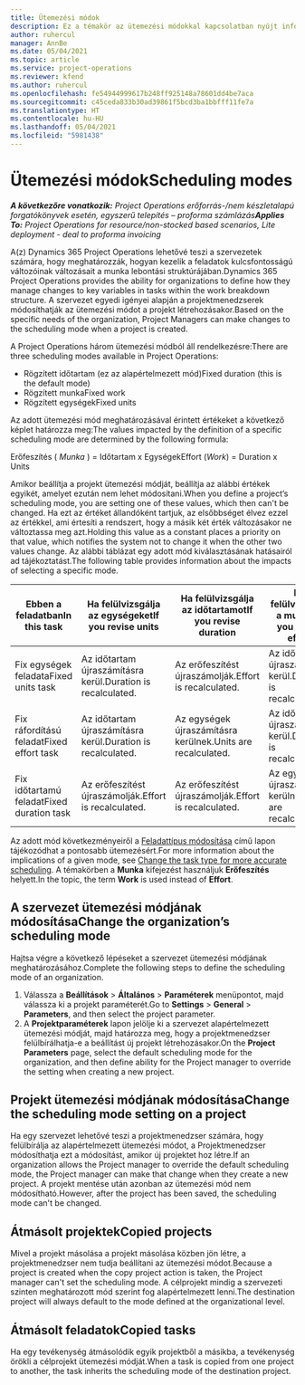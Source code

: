 ```yaml
---
title: Ütemezési módok
description: Ez a témakör az ütemezési módokkal kapcsolatban nyújt információkat.
author: ruhercul
manager: AnnBe
ms.date: 05/04/2021
ms.topic: article
ms.service: project-operations
ms.reviewer: kfend
ms.author: ruhercul
ms.openlocfilehash: fe54944999617b248ff925148a78601dd4be7aca
ms.sourcegitcommit: c45ceda833b30ad39861f5bcd3ba1bbfff11fe7a
ms.translationtype: HT
ms.contentlocale: hu-HU
ms.lasthandoff: 05/04/2021
ms.locfileid: "5981438"
---
```

# <a name="scheduling-modes"></a><span data-ttu-id="934a4-103">Ütemezési módok</span><span class="sxs-lookup"><span data-stu-id="934a4-103">Scheduling modes</span></span>

<span data-ttu-id="934a4-104">_**A következőre vonatkozik:** Project Operations erőforrás-/nem készletalapú forgatókönyvek esetén, egyszerű telepítés – proforma számlázás_</span><span class="sxs-lookup"><span data-stu-id="934a4-104">_**Applies To:** Project Operations for resource/non-stocked based scenarios, Lite deployment - deal to proforma invoicing_</span></span>


<span data-ttu-id="934a4-105">A(z) Dynamics 365 Project Operations lehetővé teszi a szervezetek számára, hogy meghatározzák, hogyan kezelik a feladatok kulcsfontosságú változóinak változásait a munka lebontási struktúrájában.</span><span class="sxs-lookup"><span data-stu-id="934a4-105">Dynamics 365 Project Operations provides the ability for organizations to define how they manage changes to key variables in tasks within the work breakdown structure.</span></span> <span data-ttu-id="934a4-106">A szervezet egyedi igényei alapján a projektmenedzserek módosíthatják az ütemezési módot a projekt létrehozásakor.</span><span class="sxs-lookup"><span data-stu-id="934a4-106">Based on the specific needs of the organization, Project Managers can make changes to the scheduling mode when a project is created.</span></span>

<span data-ttu-id="934a4-107">A Project Operations három ütemezési módból áll rendelkezésre:</span><span class="sxs-lookup"><span data-stu-id="934a4-107">There are three scheduling modes available in Project Operations:</span></span>

  - <span data-ttu-id="934a4-108">Rögzített időtartam (ez az alapértelmezett mód)</span><span class="sxs-lookup"><span data-stu-id="934a4-108">Fixed duration (this is the default mode)</span></span>
  - <span data-ttu-id="934a4-109">Rögzített munka</span><span class="sxs-lookup"><span data-stu-id="934a4-109">Fixed work</span></span>
  - <span data-ttu-id="934a4-110">Rögzített egységek</span><span class="sxs-lookup"><span data-stu-id="934a4-110">Fixed units</span></span>

<span data-ttu-id="934a4-111">Az adott ütemezési mód meghatározásával érintett értékeket a következő képlet határozza meg:</span><span class="sxs-lookup"><span data-stu-id="934a4-111">The values impacted by the definition of a specific scheduling mode are determined by the following formula:</span></span>

  <span data-ttu-id="934a4-112">Erőfeszítés ( *Munka* ) = Időtartam x Egységek</span><span class="sxs-lookup"><span data-stu-id="934a4-112">Effort (*Work*) = Duration x Units</span></span>

<span data-ttu-id="934a4-113">Amikor beállítja a projekt ütemezési módját, beállítja az alábbi értékek egyikét, amelyet ezután nem lehet módosítani.</span><span class="sxs-lookup"><span data-stu-id="934a4-113">When you define a project’s scheduling mode, you are setting one of these values, which then can't be changed.</span></span> <span data-ttu-id="934a4-114">Ha ezt az értéket állandóként tartjuk, az elsőbbséget élvez ezzel az értékkel, ami értesíti a rendszert, hogy a másik két érték változásakor ne változtassa meg azt.</span><span class="sxs-lookup"><span data-stu-id="934a4-114">Holding this value as a constant places a priority on that value, which notifies the system not to change it when the other two values change.</span></span> <span data-ttu-id="934a4-115">Az alábbi táblázat egy adott mód kiválasztásának hatásairól ad tájékoztatást.</span><span class="sxs-lookup"><span data-stu-id="934a4-115">The following table provides information about the impacts of selecting a specific mode.</span></span>

| <span data-ttu-id="934a4-116">**Ebben a feladatban**</span><span class="sxs-lookup"><span data-stu-id="934a4-116">**In this task**</span></span>             | <span data-ttu-id="934a4-117">**Ha felülvizsgálja az egységeket**</span><span class="sxs-lookup"><span data-stu-id="934a4-117">**If you revise units**</span></span>   | <span data-ttu-id="934a4-118">**Ha felülvizsgálja az időtartamot**</span><span class="sxs-lookup"><span data-stu-id="934a4-118">**If you revise duration**</span></span> | <span data-ttu-id="934a4-119">**Ha felülvizsgálja a munkát**</span><span class="sxs-lookup"><span data-stu-id="934a4-119">**If you revise effort**</span></span>  |
|----------------------|---------------------------|----------------------------|---------------------------|
| <span data-ttu-id="934a4-120">Fix egységek feladata</span><span class="sxs-lookup"><span data-stu-id="934a4-120">Fixed units task</span></span>     | <span data-ttu-id="934a4-121">Az időtartam újraszámításra kerül.</span><span class="sxs-lookup"><span data-stu-id="934a4-121">Duration is recalculated.</span></span> | <span data-ttu-id="934a4-122">Az erőfeszítést újraszámolják.</span><span class="sxs-lookup"><span data-stu-id="934a4-122">Effort is recalculated.</span></span>    | <span data-ttu-id="934a4-123">Az időtartam újraszámításra kerül.</span><span class="sxs-lookup"><span data-stu-id="934a4-123">Duration is recalculated.</span></span> |
| <span data-ttu-id="934a4-124">Fix ráfordítású feladat</span><span class="sxs-lookup"><span data-stu-id="934a4-124">Fixed effort task</span></span>    | <span data-ttu-id="934a4-125">Az időtartam újraszámításra kerül.</span><span class="sxs-lookup"><span data-stu-id="934a4-125">Duration is recalculated.</span></span> | <span data-ttu-id="934a4-126">Az egységek újraszámításra kerülnek.</span><span class="sxs-lookup"><span data-stu-id="934a4-126">Units are recalculated.</span></span>    | <span data-ttu-id="934a4-127">Az időtartam újraszámításra kerül.</span><span class="sxs-lookup"><span data-stu-id="934a4-127">Duration is recalculated.</span></span> |
| <span data-ttu-id="934a4-128">Fix időtartamú feladat</span><span class="sxs-lookup"><span data-stu-id="934a4-128">Fixed duration task</span></span>  | <span data-ttu-id="934a4-129">Az erőfeszítést újraszámolják.</span><span class="sxs-lookup"><span data-stu-id="934a4-129">Effort is recalculated.</span></span>   | <span data-ttu-id="934a4-130">Az erőfeszítést újraszámolják.</span><span class="sxs-lookup"><span data-stu-id="934a4-130">Effort is recalculated.</span></span>    | <span data-ttu-id="934a4-131">Az egységek újraszámításra kerülnek.</span><span class="sxs-lookup"><span data-stu-id="934a4-131">Units are recalculated.</span></span>   |

<span data-ttu-id="934a4-132">Az adott mód következményeiről a [Feladattípus módosítása](https://support.microsoft.com/en-us/office/change-the-task-type-for-more-accurate-scheduling-b0b969ad-45bc-4e9e-8967-435587548a72) című lapon tájékozódhat a pontosabb ütemezésért.</span><span class="sxs-lookup"><span data-stu-id="934a4-132">For more information about the implications of a given mode, see [Change the task type for more accurate scheduling](https://support.microsoft.com/en-us/office/change-the-task-type-for-more-accurate-scheduling-b0b969ad-45bc-4e9e-8967-435587548a72).</span></span> <span data-ttu-id="934a4-133">A témakörben a **Munka** kifejezést használjuk **Erőfeszítés** helyett.</span><span class="sxs-lookup"><span data-stu-id="934a4-133">In the topic, the term **Work** is used instead of **Effort**.</span></span>

## <a name="change-the-organizations-scheduling-mode"></a><span data-ttu-id="934a4-134">A szervezet ütemezési módjának módosítása</span><span class="sxs-lookup"><span data-stu-id="934a4-134">Change the organization’s scheduling mode</span></span>

<span data-ttu-id="934a4-135">Hajtsa végre a következő lépéseket a szervezet ütemezési módjának meghatározásához.</span><span class="sxs-lookup"><span data-stu-id="934a4-135">Complete the following steps to define the scheduling mode of an organization.</span></span>

1. <span data-ttu-id="934a4-136">Válassza a **Beállítások** \> **Általános** \> **Paraméterek** menüpontot, majd válassza ki a projekt paraméterét.</span><span class="sxs-lookup"><span data-stu-id="934a4-136">Go to **Settings** \> **General** \> **Parameters**, and then select the project parameter.</span></span> 
2. <span data-ttu-id="934a4-137">A **Projektparaméterek** lapon jelölje ki a szervezet alapértelmezett ütemezési módját, majd határozza meg, hogy a projektmenedzser felülbírálhatja-e a beállítást új projekt létrehozásakor.</span><span class="sxs-lookup"><span data-stu-id="934a4-137">On the **Project Parameters** page, select the default scheduling mode for the organization, and then define ability for the Project manager to override the setting when creating a new project.</span></span>

## <a name="change-the-scheduling-mode-setting-on-a-project"></a><span data-ttu-id="934a4-138">Projekt ütemezési módjának módosítása</span><span class="sxs-lookup"><span data-stu-id="934a4-138">Change the scheduling mode setting on a project</span></span>

<span data-ttu-id="934a4-139">Ha egy szervezet lehetővé teszi a projektmenedzser számára, hogy felülbírálja az alapértelmezett ütemezési módot, a Projektmenedzser módosíthatja ezt a módosítást, amikor új projektet hoz létre.</span><span class="sxs-lookup"><span data-stu-id="934a4-139">If an organization allows the Project manager to override the default scheduling mode, the Project manager can make that change when they create a new project.</span></span> <span data-ttu-id="934a4-140">A projekt mentése után azonban az ütemezési mód nem módosítható.</span><span class="sxs-lookup"><span data-stu-id="934a4-140">However, after the project has been saved, the scheduling mode can't be changed.</span></span>

## <a name="copied-projects"></a><span data-ttu-id="934a4-141">Átmásolt projektek</span><span class="sxs-lookup"><span data-stu-id="934a4-141">Copied projects</span></span>

<span data-ttu-id="934a4-142">Mivel a projekt másolása a projekt másolása közben jön létre, a projektmenedzser nem tudja beállítani az ütemezési módot.</span><span class="sxs-lookup"><span data-stu-id="934a4-142">Because a project is created when the copy project action is taken, the Project manager can't set the scheduling mode.</span></span> <span data-ttu-id="934a4-143">A célprojekt mindig a szervezeti szinten meghatározott mód szerint fog alapértelmezett lenni.</span><span class="sxs-lookup"><span data-stu-id="934a4-143">The destination project will always default to the mode defined at the organizational level.</span></span>

## <a name="copied-tasks"></a><span data-ttu-id="934a4-144">Átmásolt feladatok</span><span class="sxs-lookup"><span data-stu-id="934a4-144">Copied tasks</span></span>

<span data-ttu-id="934a4-145">Ha egy tevékenység átmásolódik egyik projektből a másikba, a tevékenység örökli a célprojekt ütemezési módját.</span><span class="sxs-lookup"><span data-stu-id="934a4-145">When a task is copied from one project to another, the task inherits the scheduling mode of the destination project.</span></span>
